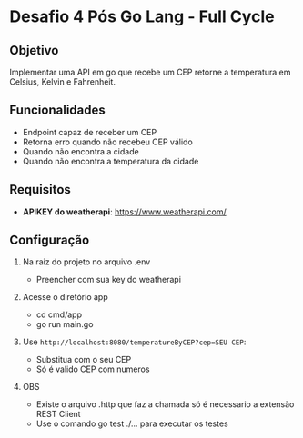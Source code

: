 # Desafio 4 Pós Go Lang - Full Cycle

## Objetivo

Implementar uma API em go que recebe um CEP retorne a temperatura em Celsius, Kelvin e Fahrenheit.

## Funcionalidades

- Endpoint capaz de receber um CEP
- Retorna erro quando não recebeu CEP válido
- Quando não encontra a cidade
- Quando não encontra a temperatura da cidade

## Requisitos

- **APIKEY do weatherapi**: https://www.weatherapi.com/

## Configuração

1. Na raiz do projeto no arquivo .env

   - Preencher com sua key do weatherapi

2. Acesse o diretório app

   - cd cmd/app
   - go run main.go

3. Use `http://localhost:8080/temperatureByCEP?cep=SEU CEP`:

   - Substitua com o seu CEP
   - Só é valido CEP com numeros

4. OBS

   - Existe o arquivo .http que faz a chamada só é necessario a extensão REST Client
   - Use o comando go test ./... para executar os testes
